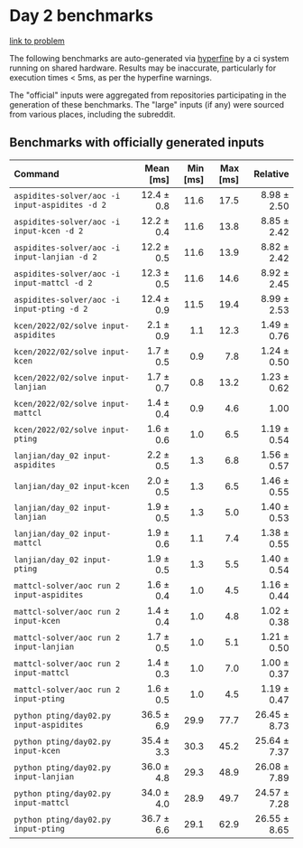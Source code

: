 # Day 2 benchmarks

[link to problem](http://adventofcode.com/2022/day/2)

The following benchmarks are auto-generated via [hyperfine](https://github.com/sharkdp/hyperfine) by a ci system running on shared hardware. Results may be inaccurate, particularly for execution times < 5ms, as per the hyperfine warnings.

The "official" inputs were aggregated from repositories participating in the generation of these benchmarks. The "large" inputs (if any) were sourced from various places, including the subreddit.

## Benchmarks with officially generated inputs
| Command | Mean [ms] | Min [ms] | Max [ms] | Relative |
|:---|---:|---:|---:|---:|
| `aspidites-solver/aoc -i input-aspidites -d 2` | 12.4 ± 0.8 | 11.6 | 17.5 | 8.98 ± 2.50 |
| `aspidites-solver/aoc -i input-kcen -d 2` | 12.2 ± 0.4 | 11.6 | 13.8 | 8.85 ± 2.42 |
| `aspidites-solver/aoc -i input-lanjian -d 2` | 12.2 ± 0.5 | 11.6 | 13.9 | 8.82 ± 2.42 |
| `aspidites-solver/aoc -i input-mattcl -d 2` | 12.3 ± 0.5 | 11.6 | 14.6 | 8.92 ± 2.45 |
| `aspidites-solver/aoc -i input-pting -d 2` | 12.4 ± 0.9 | 11.5 | 19.4 | 8.99 ± 2.53 |
| `kcen/2022/02/solve input-aspidites` | 2.1 ± 0.9 | 1.1 | 12.3 | 1.49 ± 0.76 |
| `kcen/2022/02/solve input-kcen` | 1.7 ± 0.5 | 0.9 | 7.8 | 1.24 ± 0.50 |
| `kcen/2022/02/solve input-lanjian` | 1.7 ± 0.7 | 0.8 | 13.2 | 1.23 ± 0.62 |
| `kcen/2022/02/solve input-mattcl` | 1.4 ± 0.4 | 0.9 | 4.6 | 1.00 |
| `kcen/2022/02/solve input-pting` | 1.6 ± 0.6 | 1.0 | 6.5 | 1.19 ± 0.54 |
| `lanjian/day_02 input-aspidites` | 2.2 ± 0.5 | 1.3 | 6.8 | 1.56 ± 0.57 |
| `lanjian/day_02 input-kcen` | 2.0 ± 0.5 | 1.3 | 6.5 | 1.46 ± 0.55 |
| `lanjian/day_02 input-lanjian` | 1.9 ± 0.5 | 1.3 | 5.0 | 1.40 ± 0.53 |
| `lanjian/day_02 input-mattcl` | 1.9 ± 0.6 | 1.1 | 7.4 | 1.38 ± 0.55 |
| `lanjian/day_02 input-pting` | 1.9 ± 0.5 | 1.3 | 5.5 | 1.40 ± 0.54 |
| `mattcl-solver/aoc run 2 input-aspidites` | 1.6 ± 0.4 | 1.0 | 4.5 | 1.16 ± 0.44 |
| `mattcl-solver/aoc run 2 input-kcen` | 1.4 ± 0.4 | 1.0 | 4.8 | 1.02 ± 0.38 |
| `mattcl-solver/aoc run 2 input-lanjian` | 1.7 ± 0.5 | 1.0 | 5.1 | 1.21 ± 0.50 |
| `mattcl-solver/aoc run 2 input-mattcl` | 1.4 ± 0.3 | 1.0 | 7.0 | 1.00 ± 0.37 |
| `mattcl-solver/aoc run 2 input-pting` | 1.6 ± 0.5 | 1.0 | 4.5 | 1.19 ± 0.47 |
| `python pting/day02.py input-aspidites` | 36.5 ± 6.9 | 29.9 | 77.7 | 26.45 ± 8.73 |
| `python pting/day02.py input-kcen` | 35.4 ± 3.3 | 30.3 | 45.2 | 25.64 ± 7.37 |
| `python pting/day02.py input-lanjian` | 36.0 ± 4.8 | 29.3 | 48.9 | 26.08 ± 7.89 |
| `python pting/day02.py input-mattcl` | 34.0 ± 4.0 | 28.9 | 49.7 | 24.57 ± 7.28 |
| `python pting/day02.py input-pting` | 36.7 ± 6.6 | 29.1 | 62.9 | 26.55 ± 8.65 |
